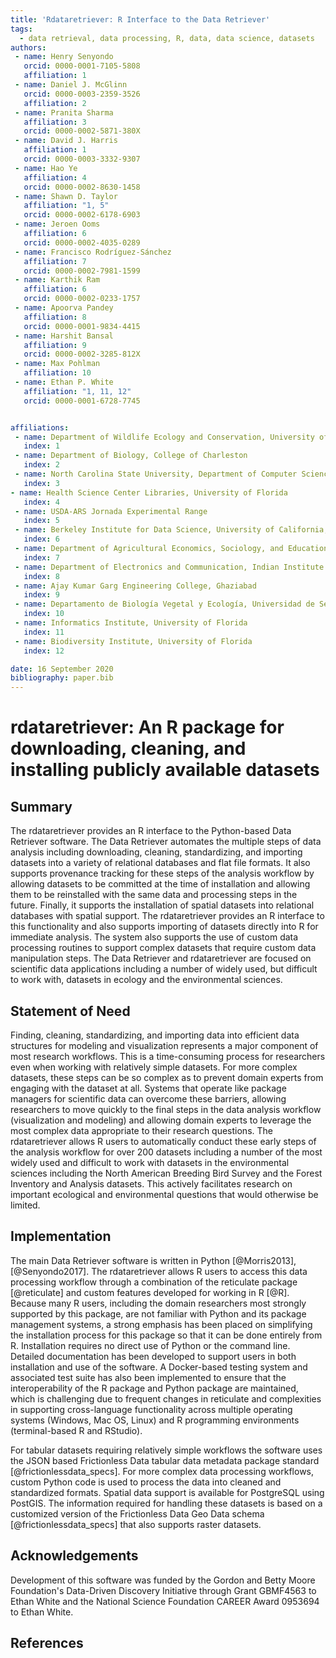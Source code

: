 ```yaml
---
title: 'Rdataretriever: R Interface to the Data Retriever'
tags:
  - data retrieval, data processing, R, data, data science, datasets
authors:
 - name: Henry Senyondo
   orcid: 0000-0001-7105-5808
   affiliation: 1
 - name: Daniel J. McGlinn
   orcid: 0000-0003-2359-3526
   affiliation: 2
 - name: Pranita Sharma
   affiliation: 3
   orcid: 0000-0002-5871-380X
 - name: David J. Harris
   affiliation: 1
   orcid: 0000-0003-3332-9307
 - name: Hao Ye
   affiliation: 4
   orcid: 0000-0002-8630-1458
 - name: Shawn D. Taylor
   affiliation: "1, 5"
   orcid: 0000-0002-6178-6903
 - name: Jeroen Ooms
   affiliation: 6
   orcid: 0000-0002-4035-0289
 - name: Francisco Rodríguez-Sánchez
   affiliation: 7
   orcid: 0000-0002-7981-1599
 - name: Karthik Ram
   affiliation: 6
   orcid: 0000-0002-0233-1757
 - name: Apoorva Pandey
   affiliation: 8
   orcid: 0000-0001-9834-4415
 - name: Harshit Bansal
   affiliation: 9
   orcid: 0000-0002-3285-812X
 - name: Max Pohlman
   affiliation: 10
 - name: Ethan P. White
   affiliation: "1, 11, 12"
   orcid: 0000-0001-6728-7745


affiliations:
 - name: Department of Wildlife Ecology and Conservation, University of Florida
   index: 1
 - name: Department of Biology, College of Charleston
   index: 2
 - name: North Carolina State University, Department of Computer Science
   index: 3
- name: Health Science Center Libraries, University of Florida
   index: 4
 - name: USDA-ARS Jornada Experimental Range
   index: 5
 - name: Berkeley Institute for Data Science, University of California, Berkeley
   index: 6
 - name: Department of Agricultural Economics, Sociology, and Education, Penn State University
   index: 7
 - name: Department of Electronics and Communication, Indian Institute of Technology, Roorkee
   index: 8
 - name: Ajay Kumar Garg Engineering College, Ghaziabad
   index: 9
 - name: Departamento de Biología Vegetal y Ecología, Universidad de Sevilla. 
   index: 10
 - name: Informatics Institute, University of Florida
   index: 11
 - name: Biodiversity Institute, University of Florida
   index: 12

date: 16 September 2020 
bibliography: paper.bib
---
```


# rdataretriever: An R package for downloading, cleaning, and installing publicly available datasets

## Summary

The rdataretriever provides an R interface to the Python-based Data Retriever software. The Data Retriever automates the multiple steps of data analysis including downloading, cleaning, standardizing, and importing datasets into a variety of relational databases and flat file formats. It also supports provenance tracking for these steps of the analysis workflow by allowing datasets to be committed at the time of installation and allowing them to be reinstalled with the same data and processing steps in the future. Finally, it supports the installation of spatial datasets into relational databases with spatial support. The rdataretriever provides an R interface to this functionality and also supports importing of datasets directly into R for immediate analysis. The system also supports the use of custom data processing routines to support complex datasets that require custom data manipulation steps. The Data Retriever and rdataretriever are focused on scientific data applications including a number of widely used, but difficult to work with, datasets in ecology and the environmental sciences.

## Statement of Need

Finding, cleaning, standardizing, and importing data into efficient data structures for modeling and visualization represents a major component of most research workflows. This is a time-consuming process for researchers even when working with relatively simple datasets. For more complex datasets, these steps can be so complex as to prevent domain experts from engaging with the dataset at all. Systems that operate like package managers for scientific data can overcome these barriers, allowing researchers to move quickly to the final steps in the data analysis workflow (visualization and modeling) and allowing domain experts to leverage the most complex data appropriate to their research questions. The rdataretriever allows R users to automatically conduct these early steps of the analysis workflow for over 200 datasets including a number of the most widely used and difficult to work with datasets in the environmental sciences including the North American Breeding Bird Survey and the Forest Inventory and Analysis datasets. This actively facilitates research on important ecological and environmental questions that would otherwise be limited.

## Implementation

The main Data Retriever software is written in Python [@Morris2013], [@Senyondo2017]. The rdataretriever allows R users to access this data processing workflow through a combination of the reticulate package [@reticulate] and custom features developed for working in R [@R]. Because many R users, including the domain researchers most strongly supported by this package, are not familiar with Python and its package management systems, a strong emphasis has been placed on simplifying the installation process for this package so that it can be done entirely from R. Installation requires no direct use of Python or the command line. Detailed documentation has been developed to support users in both installation and use of the software. A Docker-based testing system and associated test suite has also been implemented to ensure that the interoperability of the R package and Python package are maintained, which is challenging due to frequent changes in reticulate and complexities in supporting cross-language functionality across multiple operating systems (Windows, Mac OS, Linux) and R programming environments (terminal-based R and RStudio).

For tabular datasets requiring relatively simple workflows the software uses the JSON based Frictionless Data tabular data metadata package standard [@frictionlessdata_specs]. For more complex data processing workflows, custom Python code is used to process the data into cleaned and standardized formats. Spatial data support is available for PostgreSQL using PostGIS. The information required for handling these datasets is based on a customized version of the Frictionless Data Geo Data schema [@frictionlessdata_specs] that also supports raster datasets.

## Acknowledgements

Development of this software was funded by the Gordon and Betty Moore Foundation's Data-Driven Discovery Initiative through Grant GBMF4563 to Ethan White and the National Science Foundation CAREER Award 0953694 to Ethan White.

## References

